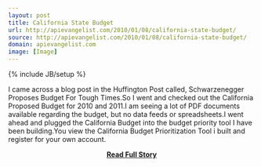 ```yaml
---
layout: post
title: California State Budget
url: http://apievangelist.com/2010/01/08/california-state-budget/
source: http://apievangelist.com/2010/01/08/california-state-budget/
domain: apievangelist.com
image: [Image]
---
```

{% include JB/setup %}<p>I came across a blog post in the Huffington Post called, Schwarzenegger Proposes Budget For Tough Times.So I went and checked out the California Proposed Budget for 2010 and 2011.I am seeing a lot of PDF documents available regarding the budget, but no data feeds or spreadsheets.I went ahead and plugged the California Budget into the budget priority tool I have been building.You view the California Budget Prioritization Tool i built and register for your own account.</p>
<center><p><a href="http://apievangelist.com/2010/01/08/california-state-budget/" style='padding:25px; font-sze:18px; font-weight: bold;'>Read Full Story</a></p></center>
